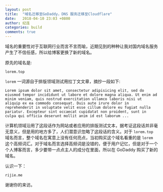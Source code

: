 ```yaml
---
layout: post
title:  "域名迁移至GoDaddy，DNS 服务迁移至Cloudflare"
date:   2018-04-10 23:03 +0800
author: 纪连
categories: build
comments: true
---
```


域名的重要性对于互联网行业而言不言而喻，近期见到的种种让我对国内域名服务产生了不信任感，所以给博客更换了新的域名。

原先的域名是:

```
lorem.top
```
`lorem` 一词源自于排版领域测试用拉丁文文章，摘抄一段如下:

```
Lorem ipsum dolor sit amet, consectetur adipisicing elit, sed do eiusmod tempor incididunt ut labore et dolore magna aliqua. Ut enim ad minim veniam, quis nostrud exercitation ullamco laboris nisi ut aliquip ex ea commodo consequat. Duis aute irure dolor in reprehenderit in voluptate velit esse cillum dolore eu fugiat nulla pariatur. Excepteur sint occaecat cupidatat non proident, sunt in culpa qui officia deserunt mollit anim id est laborum ...
```
计算机领域沿用了这段话作为网站或者应用的排版测试文本，据考证这段话并非毫无意义，但是用的地方多了，人们潜意识忽略了这段话的含义。对于 `lorem.top` 域名而言，整个域名在寓意上没有任何亮点，当初购买这个域名看重的是 `lorem` 这个高频词汇。对于域名而言选择高频词是没错的，便于用户记忆，但是对于一个个人博客而言，多少要带一点点主人的成分在里面，所以在 GoDaddy 购买了新的域名。

认识一下：

```
rijie.me
```

谢谢你的来访。
